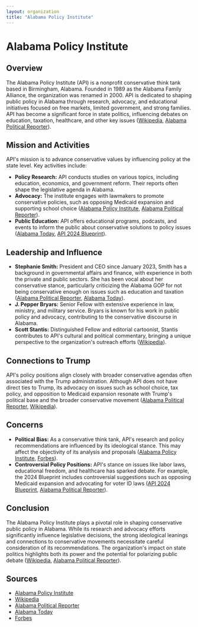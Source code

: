 ```yaml
---
layout: organization
title: "Alabama Policy Institute"
---
```


# Alabama Policy Institute

## Overview
The Alabama Policy Institute (API) is a nonprofit conservative think tank based in Birmingham, Alabama. Founded in 1989 as the Alabama Family Alliance, the organization was renamed in 2000. API is dedicated to shaping public policy in Alabama through research, advocacy, and educational initiatives focused on free markets, limited government, and strong families. API has become a significant force in state politics, influencing debates on education, taxation, healthcare, and other key issues ([Wikipedia](https://en.wikipedia.org/wiki/Alabama_Policy_Institute), [Alabama Political Reporter](https://www.alreporter.com)).

## Mission and Activities
API's mission is to advance conservative values by influencing policy at the state level. Key activities include:
- **Policy Research:** API conducts studies on various topics, including education, economics, and government reform. Their reports often shape the legislative agenda in Alabama.
- **Advocacy:** The institute engages with lawmakers to promote conservative policies, such as opposing Medicaid expansion and supporting school choice ([Alabama Policy Institute](https://www.alabamapolicy.org), [Alabama Political Reporter](https://www.alreporter.com)).
- **Public Education:** API offers educational programs, podcasts, and events to inform the public about conservative solutions to policy issues ([Alabama Today](https://altoday.com), [API 2024 Blueprint](https://www.alabamapolicy.org)).

## Leadership and Influence
- **Stephanie Smith:** President and CEO since January 2023, Smith has a background in governmental affairs and finance, with experience in both the private and public sectors. She has been vocal about her conservative stance, particularly criticizing the Alabama GOP for not being conservative enough on issues such as education and taxation ([Alabama Political Reporter](https://www.alreporter.com), [Alabama Today](https://altoday.com)).
- **J. Pepper Bryars:** Senior Fellow with extensive experience in law, ministry, and military service. Bryars is known for his work in public policy and advocacy, contributing to the conservative discourse in Alabama.
- **Scott Stantis:** Distinguished Fellow and editorial cartoonist, Stantis contributes to API's cultural and political commentary, bringing a unique perspective to the organization's outreach efforts ([Wikipedia](https://en.wikipedia.org/wiki/Alabama_Policy_Institute)).

## Connections to Trump
API's policy positions align closely with broader conservative agendas often associated with the Trump administration. Although API does not have direct ties to Trump, its advocacy on issues such as school choice, tax policy, and opposition to Medicaid expansion resonate with Trump's political base and the broader conservative movement ([Alabama Political Reporter](https://www.alreporter.com), [Wikipedia](https://en.wikipedia.org/wiki/Alabama_Policy_Institute)).

## Concerns
- **Political Bias:** As a conservative think tank, API's research and policy recommendations are influenced by its ideological stance. This may affect the objectivity of its analysis and proposals ([Alabama Policy Institute](https://www.alabamapolicy.org), [Forbes](https://www.forbes.com)).
- **Controversial Policy Positions:** API's stance on issues like labor laws, educational freedom, and healthcare has sparked debate. For example, the 2024 Blueprint includes controversial suggestions such as opposing Medicaid expansion and advocating for voter ID laws ([API 2024 Blueprint](https://www.alabamapolicy.org), [Alabama Political Reporter](https://www.alreporter.com)).

## Conclusion
The Alabama Policy Institute plays a pivotal role in shaping conservative public policy in Alabama. While its research and advocacy efforts significantly influence legislative decisions, the strong ideological leanings and connections to conservative movements necessitate careful consideration of its recommendations. The organization's impact on state politics highlights both its power and the potential for polarizing public debate ([Wikipedia](https://en.wikipedia.org/wiki/Alabama_Policy_Institute), [Alabama Political Reporter](https://www.alreporter.com)).

## Sources
- [Alabama Policy Institute](https://www.alabamapolicy.org)
- [Wikipedia](https://en.wikipedia.org/wiki/Alabama_Policy_Institute)
- [Alabama Political Reporter](https://www.alreporter.com)
- [Alabama Today](https://altoday.com)
- [Forbes](https://www.forbes.com)
